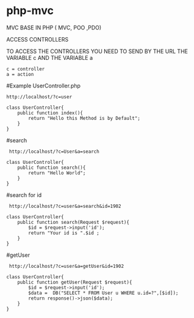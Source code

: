 # php-mvc
MVC BASE IN PHP ( MVC, POO ,PDO)


ACCESS CONTROLLERS

TO ACCESS THE CONTROLLERS YOU NEED TO SEND BY THE URL
THE VARIABLE c AND THE VARIABLE a

    c = controller
    a = action

#Example UserController.php

    http://localhost/?c=user

    class UserController{
        public function index(){
            return "Hello this Method is by Default";
        }
    }
#search

     http://localhost/?c=User&a=search

    class UserController{
        public function search(){
            return "Hello World";
        }
    }
#search for id

     http://localhost/?c=user&a=search&id=1902

    class UserController{
        public function search(Request $request){
            $id = $request->input('id');
            return "Your id is ".$id ;
        }
    }
#getUser

     http://localhost/?c=user&a=getUser&id=1902

    class UserController{
        public function getUser(Request $request){
            $id = $request->input('id');
            $data =  DB("SELECT * FROM User u WHERE u.id=?",[$id]);
            return response()->json($data);
        }
    }
